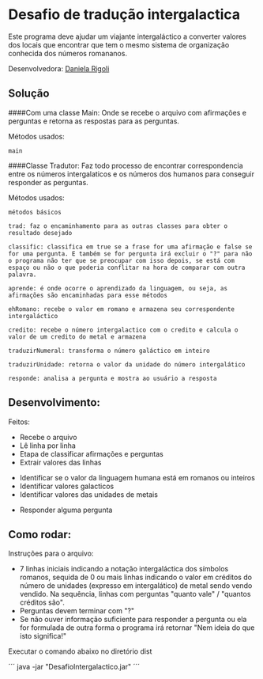 # Desafio de tradução intergalactica
Este programa deve ajudar um viajante intergaláctico a converter valores dos locais que encontrar que tem o mesmo sistema de organização conhecida dos números romananos.

Desenvolvedora: [Daniela Rigoli](https://www.linkedin.com/in/daniela-rigoli-304b9b190/)

## Solução
####Com uma classe Main:
Onde se recebe o arquivo com afirmações e perguntas e retorna as respostas para as perguntas.

Métodos usados:

	main

####Classe Tradutor:
Faz todo processo de encontrar correspondencia entre os números intergalaticos e os números dos humanos para conseguir responder as perguntas.

Métodos usados:

	métodos básicos

	trad: faz o encaminhamento para as outras classes para obter o resultado desejado

	classific: classifica em true se a frase for uma afirmação e false se for uma pergunta. E também se for pergunta irá excluir o "?" para não o programa não ter que se preocupar com isso depois, se está com espaço ou não o que poderia conflitar na hora de comparar com outra palavra.

	aprende: é onde ocorre o aprendizado da linguagem, ou seja, as afirmações são encaminhadas para esse métodos

	ehRomano: recebe o valor em romano e armazena seu correspondente intergaláctico

	credito: recebe o número intergalactico com o credito e calcula o valor de um credito do metal e armazena

	traduzirNumeral: transforma o número galáctico em inteiro

	traduzirUnidade: retorna o valor da unidade do número intergalático

	responde: analisa a pergunta e mostra ao usuário a resposta

## Desenvolvimento:
Feitos:
* Recebe o arquivo
* Lê linha por linha
* Etapa de classificar afirmações e perguntas
* Extrair valores das linhas
 - Identificar se o valor da linguagem humana está em romanos ou inteiros
 - Identificar valores galacticos
 - Identificar valores das unidades de metais
* Responder alguma pergunta

## Como rodar:
Instruções para o arquivo:
- 7 linhas iniciais indicando a notação intergaláctica dos símbolos romanos, sequida de 0 ou mais linhas indicando o valor em créditos do número de unidades (expresso em intergalático) de metal sendo vendo vendido. Na sequência, linhas com perguntas "quanto vale" / "quantos créditos são".
- Perguntas devem terminar com "?"
- Se não ouver informação suficiente para responder a pergunta ou ela for formulada de outra forma o programa irá retornar "Nem ideia do que isto significa!"

Executar o comando abaixo no diretório dist

´´´
java -jar "DesafioIntergalactico.jar" 
´´´
